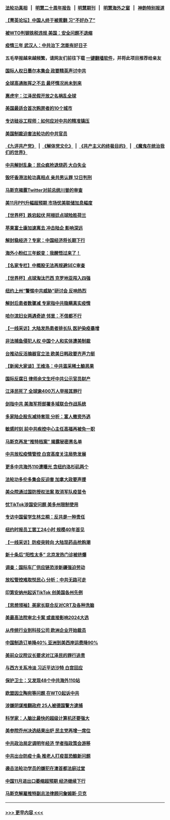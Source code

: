 #### [法轮功真相](https://github.com/gfw-breaker/truth/blob/master/README.md?t=0) &nbsp;&nbsp;|&nbsp;&nbsp; [明慧二十周年报告](https://github.com/gfw-breaker/mh-reports/blob/master/README.md?t=0) &nbsp;&nbsp;|&nbsp;&nbsp;[明慧期刊](https://github.com/gfw-breaker/mh-qikan) &nbsp;&nbsp;|&nbsp;&nbsp; [明慧海外之窗](https://github.com/gfw-breaker/mh-news/blob/master/README.md?t=0) &nbsp;&nbsp;|&nbsp;&nbsp; [神韵特别报道](https://github.com/gfw-breaker/mh-news/blob/master/shenyun.md?t=0)
#### [【菁英论坛】中国人终于被惹翻 习“不好办了”](../pages/nf4514/n13882351.md?t=12111601) 
#### [被WTO判钢铁税违规 美国：安全问题不退缩](../pages/nf4514/n13882335.md?t=12111601) 
#### [疫情三年 武汉人：中共治下 怎能有好日子](../pages/nf4514/n13881957.md?t=12111601) 
#### 五毛举报越来越频繁，请网友们前往下载 [一键翻墙软件](https://github.com/gfw-breaker/ssr-accounts)，并将此项目推荐给亲友
#### [国际人权日墨尔本集会 政要精英声讨中共](../pages/nf4514/n13882075.md?t=12111601) 
#### [全球高通胀挥之不去 最坏情况尚未到来](../pages/nf4514/n13882292.md?t=12111601) 
#### [惠虎宇：江泽民假开放之名祸乱全球](../pages/nf4514/n13882119.md?t=12111601) 
#### [美国最适合首次购房者的10个城市](../pages/nf4514/n13881900.md?t=12111601) 
#### [专访硅谷工程师：如何应对中共的精准镇压](../pages/nf4514/n13882021.md?t=12111601) 
#### [美国制裁迫害法轮功的中共官员](../pages/nf4514/n13881833.md?t=12111601) 
#### [《九评共产党》](https://github.com/begood0513/9ping.md/blob/master/README.md) &nbsp;|&nbsp; [《解体党文化》](../../../../jtdwh.md/blob/master/README.md)  &nbsp;|&nbsp; [《共产主义的终极目的》](../../../../gczydzjmd.md/blob/master/README.md) &nbsp;|&nbsp; [《魔鬼在统治我们的世界》](../../../../mgztzwmdsj.md/blob/master/README.md) 
#### [中共解封乱象：民众疯抢退烧药 大白失业](../pages/nf4514/n13881886.md?t=12111601) 
#### [毁坏香港法轮功真相点 亲共男认罪 12日判刑](../pages/nf4514/n13881982.md?t=12111601) 
#### [马斯克揭露Twitter对前总统川普的审查](../pages/nf4514/n13881922.md?t=12111601) 
#### [美11月PPI升幅超预期 市场忧美联储加息幅度](../pages/nf4514/n13881855.md?t=12111601) 
#### [【世界杯】跌宕起伏 阿根廷点球险胜荷兰](../pages/nf4514/n13881846.md?t=12111601) 
#### [苹果富士康加速离去 冲击陆企 影响深远](../pages/nf4514/n13881834.md?t=12111601) 
#### [解封稳经济？专家：中国经济将长期下行](../pages/nf4514/n13881381.md?t=12111601) 
#### [海外小粉红三年蜕变：我醒悟过来了！](../pages/nf4514/n13881756.md?t=12111601) 
#### [【名家专栏】中概股无法再规避SEC审查](../pages/nf4514/n13881659.md?t=12111601) 
#### [【世界杯】点球淘汰巴西 克罗地亚闯入四强](../pages/nf4514/n13881780.md?t=12111601) 
#### [纽约上州“警惕中共威胁”研讨会 反响热烈](../pages/nf4514/n13881755.md?t=12111601) 
#### [解封后患者数骤减 专家指中共隐瞒真实疫情](../pages/nf4514/n13881768.md?t=12111601) 
#### [哈尔滨妇女两遇奇迹 邻里：不信都不行](../pages/nf4514/n13878017.md?t=12111601) 
#### [【一线采访】大陆发热患者排长队 医护染疫暴增](../pages/nf4514/n13881640.md?t=12111601) 
#### [非法捕鱼侵犯人权 中国个人和实体遭美制裁](../pages/nf4514/n13881750.md?t=12111601) 
#### [台推动反活摘器官立法 欧美日韩政要齐声力挺](../pages/nf4514/n13881598.md?t=12111601) 
#### [【新闻大家谈】王维洛：中共滥采稀土酿恶果](../pages/nf4514/n13881638.md?t=12111601) 
#### [国际反腐日 律师余文生吁中共公示官员财产](../pages/nf4514/n13881582.md?t=12111601) 
#### [江泽民死了 全球逾400万人举报其罪行](../pages/nf4514/n13880329.md?t=12111601) 
#### [剑指中共 美海军将部署多域联合作战系统](../pages/nf4514/n13881464.md?t=12111601) 
#### [多家陆企股东减持套现 分析：富人撤资外逃](../pages/nf4514/n13881519.md?t=12111601) 
#### [敏感时刻 前中共疾控中心主任高福再被免一职](../pages/nf4514/n13881490.md?t=12111601) 
#### [马斯克再发“推特档案” 揭露秘密黑名单](../pages/nf4514/n13881254.md?t=12111601) 
#### [中共放松疫情管控 白宫高度关注局势发展](../pages/nf4514/n13881250.md?t=12111601) 
#### [更多中共海外110遭曝光 含纽约洛杉矶两个](../pages/nf4514/n13881186.md?t=12111601) 
#### [法轮功多伦多集会反迫害 加拿大政要声援](../pages/nf4514/n13881303.md?t=12111601) 
#### [美众院通过国防授权法案 取消军队疫苗令](../pages/nf4514/n13881072.md?t=12111601) 
#### [忧TikTok涉国安问题 美多州限制使用](../pages/nf4514/n13881026.md?t=12111601) 
#### [专访中国留学生林立桐：反共是一种责任](../pages/nf4514/n13881075.md?t=12111601) 
#### [纽约时报员工罢工24小时 规模40年首见](../pages/nf4514/n13881008.md?t=12111601) 
#### [【一线采访】防疫突转向 大陆现药品抢购潮](../pages/nf4514/n13880837.md?t=12111601) 
#### [新十条后“阳性太多” 北京发热门诊被挤爆](../pages/nf4514/n13880979.md?t=12111601) 
#### [调查：国际车厂供应链恐涉新疆强迫劳动](../pages/nf4514/n13880731.md?t=12111601) 
#### [放松管控难取悦民心 分析：中共无路可走](../pages/nf4514/n13880355.md?t=12111601) 
#### [印第安纳州起诉TikTok 创美国各州先例](../pages/nf4514/n13880546.md?t=12111601) 
#### [【思想领袖】美家长联合反对CRT及各种洗脑](../pages/nf4514/n13861259.md?t=12111601) 
#### [美最高法院审北卡案 或直接影响2024大选](../pages/nf4514/n13880332.md?t=12111601) 
#### [从传统行业到科技公司 欧洲企业开始裁员](../pages/nf4514/n13880349.md?t=12111601) 
#### [中国制造订单降40% 亚洲到美西岸运费降90%](../pages/nf4514/n13880336.md?t=12111601) 
#### [美前众议院议长要求对江泽民的罪行追责](../pages/nf4514/n13880250.md?t=12111601) 
#### [与西方关系冷淡 习近平访沙特 白宫回应](../pages/nf4514/n13880338.md?t=12111601) 
#### [保护卫士：又发现48个中共海外110站](../pages/nf4514/n13879716.md?t=12111601) 
#### [欧盟因立陶宛等问题 在WTO起诉中共](../pages/nf4514/n13880268.md?t=12111601) 
#### [涉嫌阴谋推翻政府 25人被德国警方逮捕](../pages/nf4514/n13880188.md?t=12111601) 
#### [科学家：人脑比最快的超级计算机还要强大](../pages/nf4514/n13880243.md?t=12111601) 
#### [美参院乔州决选结果出炉 民主党再增一席位](../pages/nf4514/n13879720.md?t=12111601) 
#### [中共政治局定调明年经济 学者指政策会游移](../pages/nf4514/n13880122.md?t=12111601) 
#### [中共出台防疫十条 推老人打疫苗恐酿新问题](../pages/nf4514/n13879892.md?t=12111601) 
#### [袭击法轮功学员的嫌犯在澳首都法庭过堂](../pages/nf4514/n13879748.md?t=12111601) 
#### [中国11月进出口萎缩超预期 经济继续下行](../pages/nf4514/n13880013.md?t=12111601) 
#### [马斯克解雇推特副总法律顾问詹姆斯·贝克](../pages/nf4514/n13879749.md?t=12111601) 

----
#### [ >>> 更早内容 <<< ](../indexes/nf4514-earlier.md)
